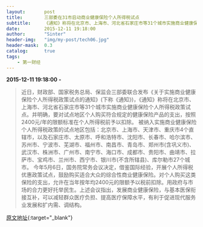 ```yaml
---
layout:       post
title:        三部委在31市启动商业健康保险个人所得税试点
subtitle:     《通知》称将在北京市、上海市、河北省石家庄市等31个城市实施商业健康保险个人所得税政策试点。并明确，要对试点地区个人购买符合规定的健康保险产品的支出，按照2400元/年的限额标准在个人所得税前予以扣除。
date:         2015-12-11 19:18:00
author:       "Sinter"
header-img:   "img/my-post/tech06.jpg"
header-mask:  0.3
catalog:      true
tags:
    - 第一财经
---
```


**2015-12-11 19:18:00**  **-**

> 近日，财政部、国家税务总局、保监会三部委联合发布《关于实施商业健康保险个人所得税政策试点的通知》(下称《通知》)，《通知》称将在北京市、上海市、河北省石家庄市等31个城市实施商业健康保险个人所得税政策试点。并明确，要对试点地区个人购买符合规定的健康保险产品的支出，按照2400元/年的限额标准在个人所得税前予以扣除。
被纳入实施商业健康保险个人所得税政策的试点地区包括：北京市、上海市、天津市、重庆市4个直辖市，以及石家庄市、太原市、呼和浩特市、沈阳市、长春市、哈尔滨市、苏州市、宁波市、芜湖市、福州市、南昌市、青岛市、郑州市(含巩义市)、武汉市、株洲市、广州市、南宁市、海口市、成都市、贵阳市、曲靖市、拉萨市、宝鸡市、兰州市、西宁市、银川市(不含所辖县)、库尔勒市27个城市。
今年5月6日，国务院常务会议决定，借鉴国际经验，开展个人所得税优惠政策试点，鼓励购买适合大众的综合性商业健康保险。对个人购买这类保险的支出，允许在当年按年均2400元的限额予以税前扣除。用政府与市场的合力更好托举民生。上述会议指出，发展商业健康保险，与基本医保衔接互补，可以减轻群众医疗负担、提高医疗保障水平，有利于促进现代服务业发展和扩内需、调结构。


[原文地址](http://www.yicai.com/news/4724459.html){:target="_blank"}


